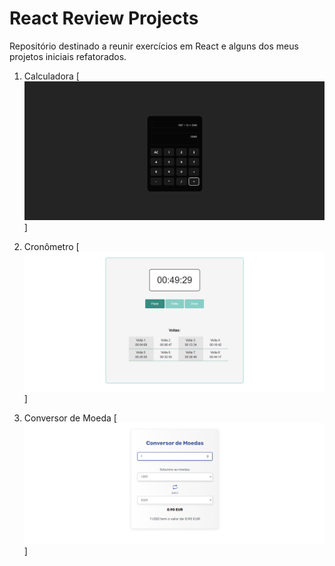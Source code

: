 
# React Review Projects
Repositório destinado a reunir exercícios em React e alguns dos meus projetos iniciais refatorados.

1. Calculadora 
[![Projeto][1_calculadora]]

2. Cronômetro
[![Projeto][2_cronometro]]

3. Conversor de Moeda
[![Projeto][3_conversor_de_moedas]]

[1_calculadora]: assets/1_calculadora.webp
[2_cronometro]: assets/2_cronometro.webp
[3_conversor_de_moedas]: assets/3_conversor_de_moedas.webp


